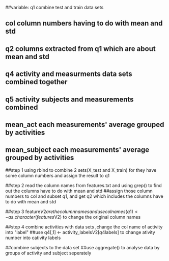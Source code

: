 ##variable: q1 combine test and train data sets
##            col column numbers having to do with mean and std
##           q2 columns extracted from q1 which are about mean and std
##         q4  activity and measurments data sets combined together
##           q5  activity subjects and measurements combined
##          mean_act each measurements' average grouped by activities
##          mean_subject   each measurements' average grouped by activities

##step 1 using rbind to combine 2 sets(X_test and X_train) for they have some column numbers and assign the result to q1

##step 2 read the column names from features.txt and using grep() to find out the columns have to do with mean and std 
##assign those column numbers to col and subset q1, and get q2 which includes the columns have to do with mean and std

##step 3 feature$V2 are the column names and use  colnames(q1) <- as.character(features$V2) to change the original column names

##step 4 combine activities  with data sets ,change the col name of activity into "label"
##use q4[,1] <- activity_labels$V2[q4$labels] to change ativity number into cativity labels


##combine subjects to the data set
##use aggregate() to analyse data by groups of activity and subject seperately